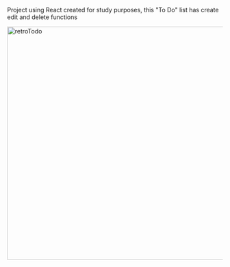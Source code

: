 Project using React created for study purposes,
   this "To Do" list has create edit and delete functions

<img width="546" alt="retroTodo" src="https://github.com/cindyjelinsky/retro-todo/assets/84109514/49cdf862-acc6-450e-a3ef-47999aeb33d8">
